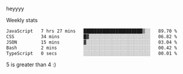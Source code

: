heyyyy

Weekly stats
<!--START_SECTION:waka-->

```txt
JavaScript   7 hrs 27 mins   ██████████████████████▒░░   89.70 %
CSS          34 mins         █▓░░░░░░░░░░░░░░░░░░░░░░░   06.82 %
JSON         15 mins         ▓░░░░░░░░░░░░░░░░░░░░░░░░   03.04 %
Bash         2 mins          ░░░░░░░░░░░░░░░░░░░░░░░░░   00.42 %
TypeScript   0 secs          ░░░░░░░░░░░░░░░░░░░░░░░░░   00.01 %
```

<!--END_SECTION:waka-->
5 is greater than 4 :)
